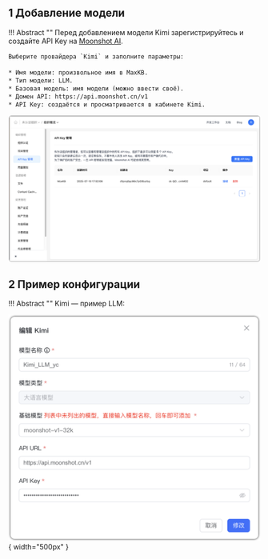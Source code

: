 ## 1 Добавление модели

!!! Abstract ""
    Перед добавлением модели Kimi зарегистрируйтесь и создайте API Key на [Moonshot AI](https://platform.moonshot.cn/console/account).

    Выберите провайдера `Kimi` и заполните параметры:

    * Имя модели: произвольное имя в MaxKB.
    * Тип модели: LLM.   
    * Базовая модель: имя модели (можно ввести своё).   
    * Домен API: https://api.moonshot.cn/v1  
    * API Key: создаётся и просматривается в кабинете Kimi.

![kimi APIkey](../../img/model/kimi_apikey.png)

## 2 Пример конфигурации

!!! Abstract ""
    Kimi — пример LLM:

![kimi 模型](../../img/model/kimi_llm.png){ width="500px" }